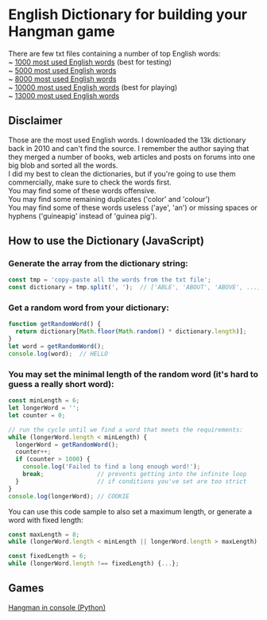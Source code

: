 # English Dictionary for building your Hangman game
There are few txt files containing a number of top English words:  
~ [1000 most used English words](/1k-top-english-words.txt) (best for testing)  
~ [5000 most used English words](/5k-top-english-words.txt)  
~ [8000 most used English words](/8k-top-english-words.txt)  
~ [10000 most used English words](/10k-top-english-words.txt) (best for playing)  
~ [13000 most used English words](/13k-top-english-words.txt)  

## Disclaimer
Those are the most used English words. I downloaded the 13k dictionary back in 2010 and can't find the source. I remember the author saying that they merged a number of books, web articles and posts on forums into one big blob and sorted all the words.  
I did my best to clean the dictionaries, but if you're going to use them commercially, make sure to check the words first.  
You may find some of these words offensive.  
You may find some remaining duplicates ('color' and 'colour')  
You may find some of these words useless ('aye', 'an') or missing spaces or hyphens ('guineapig' instead of 'guinea pig').

## How to use the Dictionary (JavaScript)

### Generate the array from the dictionary string:
  
```JavaScript
const tmp = 'copy-paste all the words from the txt file';
const dictionary = tmp.split(', ');  // ['ABLE', 'ABOUT', 'ABOVE', ...]
```

### Get a random word from your dictionary:

```JavaScript
function getRandomWord() {
  return dictionary[Math.floor(Math.random() * dictionary.length)];
}
let word = getRandomWord();
console.log(word);  // HELLO
```

### You may set the minimal length of the random word (it's hard to guess a really short word):

```Javascript
const minLength = 6;
let longerWord = '';
let counter = 0;

// run the cycle until we find a word that meets the requirements:
while (longerWord.length < minLength) { 
  longerWord = getRandomWord();
  counter++;
  if (counter > 1000) {  
    console.log('Failed to find a long enough word!');
    break;               // prevents getting into the infinite loop
  }                      // if conditions you've set are too strict 
}
console.log(longerWord); // COOKIE
```

You can use this code sample to also set a maximum length, or generate a word with fixed length:

```Javascript
const maxLength = 8;
while (longerWord.length < minLength || longerWord.length > maxLength) {...};

const fixedLength = 6;
while (longerWord.length !== fixedLength) {...};
```

## Games
[Hangman in console (Python)](https://github.com/NSokolov114/Hangman_Python)
